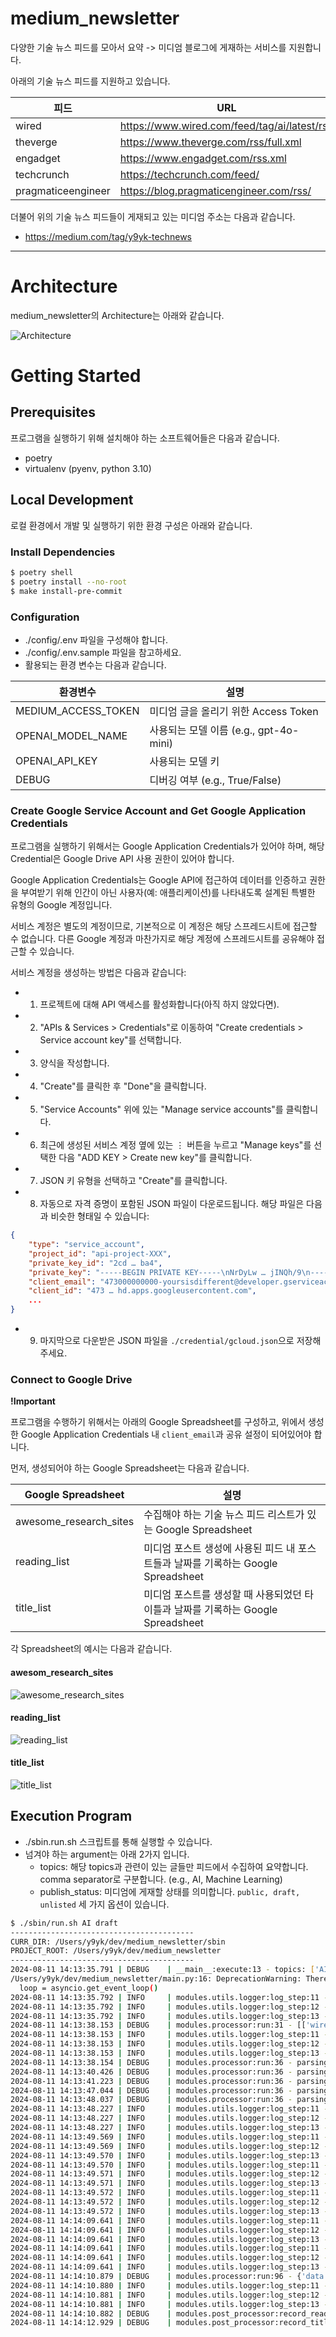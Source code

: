 # medium_newsletter

다양한 기술 뉴스 피드를 모아서 요약 -> 미디엄 블로그에 게재하는 서비스를 지원합니다.

아래의 기술 뉴스 피드를 지원하고 있습니다.

| 피드                 | URL                                          |
|--------------------|----------------------------------------------|
| wired              | https://www.wired.com/feed/tag/ai/latest/rss |
| theverge           | https://www.theverge.com/rss/full.xml        |
| engadget           | https://www.engadget.com/rss.xml             |
| techcrunch         | https://techcrunch.com/feed/                 |
| pragmaticeengineer | https://blog.pragmaticengineer.com/rss/      |


더불어 위의 기술 뉴스 피드들이 게재되고 있는 미디엄 주소는 다음과 같습니다.

- https://medium.com/tag/y9yk-technews

---

# Architecture

medium_newsletter의 Architecture는 아래와 같습니다.

![Architecture](./Architecture.png)


# Getting Started

## Prerequisites

프로그램을 실행하기 위해 설치해야 하는 소프트웨어들은 다음과 같습니다.

- poetry
- virtualenv (pyenv, python 3.10)

## Local Development

로컬 환경에서 개발 및 실행하기 위한 환경 구성은 아래와 같습니다.

### Install Dependencies

```bash
$ poetry shell
$ poetry install --no-root
$ make install-pre-commit
```

### Configuration

- ./config/.env 파일을 구성해야 합니다.
- ./config/.env.sample 파일을 참고하세요.
- 활용되는 환경 변수는 다음과 같습니다.

| 환경변수                | 설명                             |
|---------------------|--------------------------------|
| MEDIUM_ACCESS_TOKEN | 미디엄 글을 올리기 위한 Access Token     |
| OPENAI_MODEL_NAME   | 사용되는 모델 이름 (e.g., gpt-4o-mini) |
| OPENAI_API_KEY      | 사용되는 모델 키                      |
| DEBUG               | 디버깅 여부 (e.g., True/False)      |

### Create Google Service Account and Get Google Application Credentials

프로그램을 실행하기 위해서는 Google Application Credentials가 있어야 하며, 해당 Credential은 Google Drive API 사용 권한이 있어야 합니다.

Google Application Credentials는 Google API에 접근하여 데이터를 인증하고 권한을 부여받기 위해 인간이 아닌 사용자(예: 애플리케이션)를 나타내도록 설계된 특별한 유형의 Google 계정입니다.

서비스 계정은 별도의 계정이므로, 기본적으로 이 계정은 해당 스프레드시트에 접근할 수 없습니다. 다른 Google 계정과 마찬가지로 해당 계정에 스프레드시트를 공유해야 접근할 수 있습니다.

서비스 계정을 생성하는 방법은 다음과 같습니다:

- 1. 프로젝트에 대해 API 액세스를 활성화합니다(아직 하지 않았다면).
- 2. "APIs & Services > Credentials"로 이동하여 "Create credentials > Service account key"를 선택합니다.
- 3. 양식을 작성합니다.
- 4. "Create"를 클릭한 후 "Done"을 클릭합니다.
- 5. "Service Accounts" 위에 있는 "Manage service accounts"를 클릭합니다.
- 6. 최근에 생성된 서비스 계정 옆에 있는 ⋮ 버튼을 누르고 "Manage keys"를 선택한 다음 "ADD KEY > Create new key"를 클릭합니다.
- 7. JSON 키 유형을 선택하고 "Create"를 클릭합니다.
- 8. 자동으로 자격 증명이 포함된 JSON 파일이 다운로드됩니다. 해당 파일은 다음과 비슷한 형태일 수 있습니다:

```json
{
    "type": "service_account",
    "project_id": "api-project-XXX",
    "private_key_id": "2cd … ba4",
    "private_key": "-----BEGIN PRIVATE KEY-----\nNrDyLw … jINQh/9\n-----END PRIVATE KEY-----\n",
    "client_email": "473000000000-yoursisdifferent@developer.gserviceaccount.com",
    "client_id": "473 … hd.apps.googleusercontent.com",
    ...
}
```

 - 9. 마지막으로 다운받은 JSON 파일을 `./credential/gcloud.json`으로 저장해주세요.

### Connect to Google Drive

**!Important**

프로그램을 수행하기 위해서는 아래의 Google Spreadsheet를 구성하고, 위에서 생성한 Google Application Credentials 내 `client_email`과 공유 설정이 되어있어야 합니다.

먼저, 생성되어야 하는 Google Spreadsheet는 다음과 같습니다.


| Google Spreadsheet     | 설명                                                     |
|------------------------|--------------------------------------------------------|
| awesome_research_sites | 수집해야 하는 기술 뉴스 피드 리스트가 있는 Google Spreadsheet            |
| reading_list           | 미디엄 포스트 생성에 사용된 피드 내 포스트들과 날짜를 기록하는 Google Spreadsheet |
| title_list             | 미디엄 포스트를 생성할 때 사용되었던 타이틀과 날짜를 기록하는 Google Spreadsheet  |

각 Spreadsheet의 예시는 다음과 같습니다.

#### awesom_research_sites

![awesome_research_sites](./awesome_research_sites.png)

#### reading_list

![reading_list](./reading_list.png)

#### title_list

![title_list](./title_list.png)


## Execution Program

- ./sbin.run.sh 스크립트를 통해 실행할 수 있습니다.
- 넘겨야 하는 argument는 아래 2가지 입니다.
  - topics: 해당 topics과 관련이 있는 글들만 피드에서 수집하여 요약합니다. comma separator로 구분합니다. (e.g., AI, Machine Learning)
  - publish_status: 미디엄에 게재할 상태를 의미합니다. `public, draft, unlisted` 세 가지 옵션이 있습니다.

```bash
$ ./sbin/run.sh AI draft
-----------------------------------------
CURR_DIR: /Users/y9yk/dev/medium_newsletter/sbin
PROJECT_ROOT: /Users/y9yk/dev/medium_newsletter
-----------------------------------------
2024-08-11 14:13:35.791 | DEBUG    | __main__:execute:13 - topics: ['AI']
/Users/y9yk/dev/medium_newsletter/main.py:16: DeprecationWarning: There is no current event loop
  loop = asyncio.get_event_loop()
2024-08-11 14:13:35.792 | INFO     | modules.utils.logger:log_step:11 - ----------
2024-08-11 14:13:35.792 | INFO     | modules.utils.logger:log_step:12 - get_seed_data
2024-08-11 14:13:35.792 | INFO     | modules.utils.logger:log_step:13 - ----------
2024-08-11 14:13:38.153 | DEBUG    | modules.processor:run:31 - [['wired', 'https://www.wired.com/feed/tag/ai/latest/rss'], ['theverge', 'https://www.theverge.com/rss/full.xml'], ['engadget', 'https://www.engadget.com/rss.xml'], ['techcrunch', 'https://techcrunch.com/feed/'], ['pragmaticeengineer', 'https://blog.pragmaticengineer.com/rss/']]
2024-08-11 14:13:38.153 | INFO     | modules.utils.logger:log_step:11 - ----------
2024-08-11 14:13:38.153 | INFO     | modules.utils.logger:log_step:12 - parse_feed_data
2024-08-11 14:13:38.153 | INFO     | modules.utils.logger:log_step:13 - ----------
2024-08-11 14:13:38.154 | DEBUG    | modules.processor:run:36 - parsing: wired
2024-08-11 14:13:40.426 | DEBUG    | modules.processor:run:36 - parsing: theverge
2024-08-11 14:13:41.223 | DEBUG    | modules.processor:run:36 - parsing: engadget
2024-08-11 14:13:47.044 | DEBUG    | modules.processor:run:36 - parsing: techcrunch
2024-08-11 14:13:48.037 | DEBUG    | modules.processor:run:36 - parsing: pragmaticeengineer
2024-08-11 14:13:48.227 | INFO     | modules.utils.logger:log_step:11 - ----------
2024-08-11 14:13:48.227 | INFO     | modules.utils.logger:log_step:12 - filter feeds not in reading_list -> sampling (TODO to extract favorate contents for me)
2024-08-11 14:13:48.227 | INFO     | modules.utils.logger:log_step:13 - ----------
2024-08-11 14:13:49.569 | INFO     | modules.utils.logger:log_step:11 - ----------
2024-08-11 14:13:49.569 | INFO     | modules.utils.logger:log_step:12 - filter feeds by summary length
2024-08-11 14:13:49.570 | INFO     | modules.utils.logger:log_step:13 - ----------
2024-08-11 14:13:49.570 | INFO     | modules.utils.logger:log_step:11 - ----------
2024-08-11 14:13:49.571 | INFO     | modules.utils.logger:log_step:12 - inspect filter length
2024-08-11 14:13:49.571 | INFO     | modules.utils.logger:log_step:13 - ----------
2024-08-11 14:13:49.572 | INFO     | modules.utils.logger:log_step:11 - ----------
2024-08-11 14:13:49.572 | INFO     | modules.utils.logger:log_step:12 - technews_generator
2024-08-11 14:13:49.572 | INFO     | modules.utils.logger:log_step:13 - ----------
2024-08-11 14:14:09.641 | INFO     | modules.utils.logger:log_step:11 - ----------
2024-08-11 14:14:09.641 | INFO     | modules.utils.logger:log_step:12 - append title to content
2024-08-11 14:14:09.641 | INFO     | modules.utils.logger:log_step:13 - ----------
2024-08-11 14:14:09.641 | INFO     | modules.utils.logger:log_step:11 - ----------
2024-08-11 14:14:09.641 | INFO     | modules.utils.logger:log_step:12 - medium posting
2024-08-11 14:14:09.641 | INFO     | modules.utils.logger:log_step:13 - ----------
2024-08-11 14:14:10.879 | DEBUG    | modules.processor:run:96 - {'data': {'id': '951bde44b251', 'title': '"2024년 기술 동향: AI, 스타트업, 그리고 산업 변화"', 'authorId': '1cdb9d0835223cb51fc98565cbcaab7a3faa5dd3ff3fdc15a29ba9c51d7ba3c7e', 'url': 'https://medium.com/@andrew.yk82/951bde44b251', 'canonicalUrl': '', 'publishStatus': 'draft', 'license': '', 'licenseUrl': 'https://policy.medium.com/medium-terms-of-service-9db0094a1e0f', 'tags': ['technews']}}
2024-08-11 14:14:10.880 | INFO     | modules.utils.logger:log_step:11 - ----------
2024-08-11 14:14:10.881 | INFO     | modules.utils.logger:log_step:12 - post-processing
2024-08-11 14:14:10.881 | INFO     | modules.utils.logger:log_step:13 - ----------
2024-08-11 14:14:10.882 | DEBUG    | modules.post_processor:record_reading_list:21 - updated links: [['https://www.wired.com/story/center-for-ai-safety-open-source-llm-safeguards/', '20240811'], ['https://www.engadget.com/apps/tiktok-will-make-it-easier-to-identify-movies-and-tv-shows-that-users-are-clipping-143449273.html?src=rss', '20240811'], ['https://www.engadget.com/social-media/turkey-unblocks-instagram-after-talks-to-address-its-concerns-about-crime-and-censorship-212231212.html?src=rss', '20240811'], ['https://www.wired.com/story/anduril-palmer-luckey-funding-ai-drones-arsenal-factory/', '20240811'], ['https://techcrunch.com/2024/08/09/anysphere-a-github-copilot-rival-has-raised-60m-series-a-at-400m-valuation-from-a16z-thrive-sources-say/', '20240811'], ['https://techcrunch.com/2024/08/10/the-tech-world-mourns-susan-wojcicki/', '20240811'], ['https://www.engadget.com/transportation/tenways-ago-t-is-a-well-equipped-but-heavy-e-bike-133005101.html?src=rss', '20240811'], ['https://blog.pragmaticengineer.com/the-software-engineering-industry-in-2024/', '20240811'], ['https://www.engadget.com/ai/uk-opens-antitrust-investigation-into-amazon-over-its-ties-to-ai-startup-anthropic-153026609.html?src=rss', '20240811'], ['https://www.wired.com/story/gadget-lab-podcast-654/', '20240811']]
2024-08-11 14:14:12.929 | DEBUG    | modules.post_processor:record_title_list:26 - updated title: "2024년 기술 동향: AI, 스타트업, 그리고 산업 변화"
```